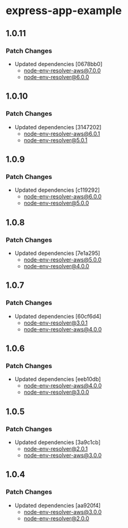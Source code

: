 # express-app-example

## 1.0.11

### Patch Changes

- Updated dependencies [0678bb0]
  - node-env-resolver-aws@7.0.0
  - node-env-resolver@6.0.0

## 1.0.10

### Patch Changes

- Updated dependencies [3147202]
  - node-env-resolver-aws@6.0.1
  - node-env-resolver@5.0.1

## 1.0.9

### Patch Changes

- Updated dependencies [c119292]
  - node-env-resolver-aws@6.0.0
  - node-env-resolver@5.0.0

## 1.0.8

### Patch Changes

- Updated dependencies [7e1a295]
  - node-env-resolver-aws@5.0.0
  - node-env-resolver@4.0.0

## 1.0.7

### Patch Changes

- Updated dependencies [60cf6d4]
  - node-env-resolver@3.0.1
  - node-env-resolver-aws@4.0.0

## 1.0.6

### Patch Changes

- Updated dependencies [eeb10db]
  - node-env-resolver-aws@4.0.0
  - node-env-resolver@3.0.0

## 1.0.5

### Patch Changes

- Updated dependencies [3a9c1cb]
  - node-env-resolver@2.0.1
  - node-env-resolver-aws@3.0.0

## 1.0.4

### Patch Changes

- Updated dependencies [aa920f4]
  - node-env-resolver-aws@3.0.0
  - node-env-resolver@2.0.0

